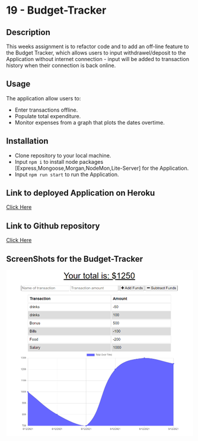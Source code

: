 # 19 - Budget-Tracker

## Description
 This weeks assignment is to refactor code and to add an off-line feature to the Budget Tracker, which allows users to input withdrawel/deposit to the Application without internet connection - input will be added to transaction history when their connection is back online.
 
## Usage

 The application allow users to:
 
 * Enter transactions offline.
 * Populate total expenditure.
 * Monitor expenses from a graph that plots the dates overtime.

## Installation 

- Clone repository to your local machine.
- Input `npm i` to install node packages [Express,Mongoose,Morgan,NodeMon,Lite-Server] for the Application.
- Input `npm run start` to run the Application.

## Link to deployed Application on Heroku
 [Click Here](https://budget-tracker-marcus.herokuapp.com/)
 
## Link to Github repository
[Click Here](https://github.com/marcuslau0903/19-Budget-tracker)

## ScreenShots for the Budget-Tracker
![screenshot1](./src/images/screenshot.PNG)
